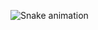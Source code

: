 ![Snake animation](https://github.com/alexandresaints/alexandresaints/blob/output/github-contribution-grid-snake.svg)